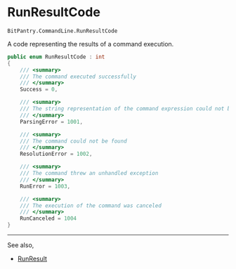# RunResultCode
```BitPantry.CommandLine.RunResultCode```

A code representing the results of a command execution.

```cs
public enum RunResultCode : int
{
    /// <summary>
    /// The command executed successfully
    /// </summary>
    Success = 0,

    /// <summary>
    /// The string representation of the command expression could not be parsed (e.g., syntax error)
    /// </summary>
    ParsingError = 1001,

    /// <summary>
    /// The command could not be found
    /// </summary>
    ResolutionError = 1002,

    /// <summary>
    /// The command threw an unhandled exception
    /// </summary>
    RunError = 1003,

    /// <summary>
    /// The execution of the command was canceled
    /// </summary>
    RunCanceled = 1004
}
```

---

See also,

- [RunResult](RunResult.md)